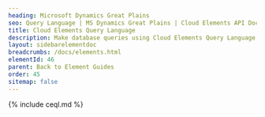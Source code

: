 ```yaml
---
heading: Microsoft Dynamics Great Plains
seo: Query Language | MS Dynamics Great Plains | Cloud Elements API Docs
title: Cloud Elements Query Language
description: Make database queries using Cloud Elements Query Language.
layout: sidebarelementdoc
breadcrumbs: /docs/elements.html
elementId: 46
parent: Back to Element Guides
order: 45
sitemap: false
---
```


{% include ceql.md %}
